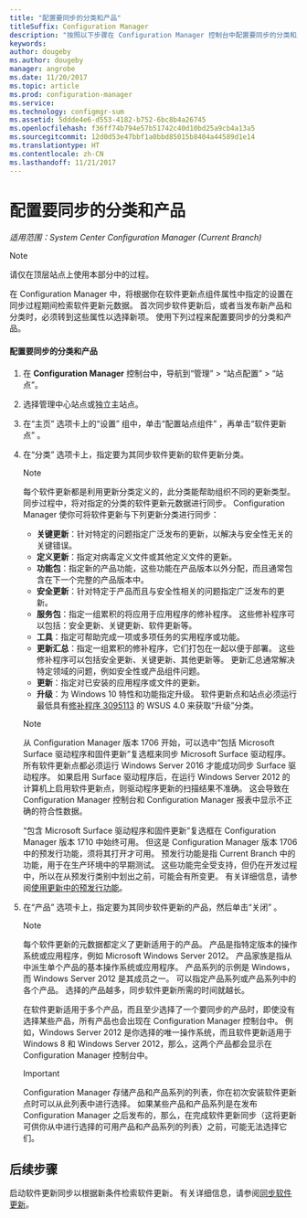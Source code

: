 ```yaml
---
title: "配置要同步的分类和产品"
titleSuffix: Configuration Manager
description: "按照以下步骤在 Configuration Manager 控制台中配置要同步的分类和产品。"
keywords: 
author: dougeby
ms.author: dougeby
manager: angrobe
ms.date: 11/20/2017
ms.topic: article
ms.prod: configuration-manager
ms.service: 
ms.technology: configmgr-sum
ms.assetid: 5ddde4e6-d553-4182-b752-6bc8b4a26745
ms.openlocfilehash: f36ff74b794e57b51742c40d10bd25a9cb4a13a5
ms.sourcegitcommit: 12d0d53e47bbf1a0bbd85015b8404a44589d1e14
ms.translationtype: HT
ms.contentlocale: zh-CN
ms.lasthandoff: 11/21/2017
---
```

#  <a name="configure-classifications-and-products-to-synchronize"></a>配置要同步的分类和产品  

*适用范围：System Center Configuration Manager (Current Branch)*


> [!NOTE]  
>  请仅在顶层站点上使用本部分中的过程。  

 在 Configuration Manager 中，将根据你在软件更新点组件属性中指定的设置在同步过程期间检索软件更新元数据。 首次同步软件更新后，或者当发布新产品和分类时，必须转到这些属性以选择新项。 使用下列过程来配置要同步的分类和产品。  

#### <a name="to-configure-classifications-and-products-to-synchronize"></a>配置要同步的分类和产品  

1.  在 **Configuration Manager** 控制台中，导航到“管理” > “站点配置” > “站点”。

2. 选择管理中心站点或独立主站点。  

3.  在“主页”  选项卡上的“设置”  组中，单击“配置站点组件” ，再单击“软件更新点” 。

4.  在“分类”  选项卡上，指定要为其同步软件更新的软件更新分类。  

    > [!NOTE]  
    >  每个软件更新都是利用更新分类定义的，此分类能帮助组织不同的更新类型。 同步过程中，将对指定的分类的软件更新元数据进行同步。 Configuration Manager 使你可将软件更新与下列更新分类进行同步：  
    >   
    > - **关键更新**：针对特定的问题指定广泛发布的更新，以解决与安全性无关的关键错误。  
    > - **定义更新**：指定对病毒定义文件或其他定义文件的更新。  
    > - **功能包**：指定新的产品功能，这些功能在产品版本以外分配，而且通常包含在下一个完整的产品版本中。  
    > - **安全更新**：针对特定于产品而且与安全性相关的问题指定广泛发布的更新。  
    > - **服务包**：指定一组累积的将应用于应用程序的修补程序。 这些修补程序可以包括：安全更新、关键更新、软件更新等。  
    > - **工具**：指定可帮助完成一项或多项任务的实用程序或功能。  
    > - **更新汇总**：指定一组累积的修补程序，它们打包在一起以便于部署。 这些修补程序可以包括安全更新、关键更新、其他更新等。 更新汇总通常解决特定领域的问题，例如安全性或产品组件问题。  
    > - **更新**：指定对已安装的应用程序或文件的更新。  
    > - **升级**：为 Windows 10 特性和功能指定升级。 软件更新点和站点必须运行最低具有[修补程序 3095113](https://support.microsoft.com/kb/3095113) 的 WSUS 4.0 来获取“升级”分类。    
    >       

    > [!NOTE]    
    > 从 Configuration Manager 版本 1706 开始，可以选中“包括 Microsoft Surface 驱动程序和固件更新”复选框来同步 Microsoft Surface 驱动程序。 所有软件更新点都必须运行 Windows Server 2016 才能成功同步 Surface 驱动程序。 如果启用 Surface 驱动程序后，在运行 Windows Server 2012 的计算机上启用软件更新点，则驱动程序更新的扫描结果不准确。 这会导致在 Configuration Manager 控制台和 Configuration Manager 报表中显示不正确的符合性数据。  
    > 
    > “包含 Microsoft Surface 驱动程序和固件更新”复选框在 Configuration Manager 版本 1710 中始终可用。 但这是 Configuration Manager 版本 1706 中的预发行功能，须将其打开才可用。 预发行功能是指 Current Branch 中的功能，用于在生产环境中的早期测试。 这些功能完全受支持，但仍在开发过程中，所以在从预发行类别中划出之前，可能会有所变更。 有关详细信息，请参阅[使用更新中的预发行功能](https://docs.microsoft.com/sccm/core/servers/manage/install-in-console-updates#bkmk_prerelease)。

5.  在“产品”  选项卡上，指定要为其同步软件更新的产品，然后单击“关闭” 。  

    > [!NOTE]  
    >  每个软件更新的元数据都定义了更新适用于的产品。 产品是指特定版本的操作系统或应用程序，例如 Microsoft Windows Server 2012。 产品家族是指从中派生单个产品的基本操作系统或应用程序。 产品系列的示例是 Windows，而 Windows Server 2012 是其成员之一。 可以指定产品系列或产品系列中的各个产品。 选择的产品越多，同步软件更新所需的时间就越长。  
    >   
    >  在软件更新适用于多个产品，而且至少选择了一个要同步的产品时，即使没有选择某些产品，所有产品也会出现在 Configuration Manager 控制台中。 例如，Windows Server 2012 是你选择的唯一操作系统，而且软件更新适用于 Windows 8 和 Windows Server 2012，那么，这两个产品都会显示在 Configuration Manager 控制台中。  

    > [!IMPORTANT]  
    >  Configuration Manager 存储产品和产品系列的列表，你在初次安装软件更新点时可以从此列表中进行选择。 如果某些产品和产品系列是在发布 Configuration Manager 之后发布的，那么，在完成软件更新同步（这将更新可供你从中进行选择的可用产品和产品系列的列表）之前，可能无法选择它们。  

## <a name="next-steps"></a>后续步骤
启动软件更新同步以根据新条件检索软件更新。 有关详细信息，请参阅[同步软件更新](synchronize-software-updates.md)。
